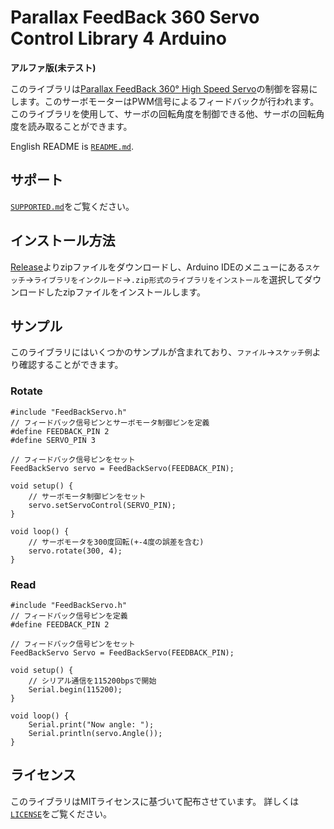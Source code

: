 Parallax FeedBack 360 Servo Control Library 4 Arduino
=====

**アルファ版(未テスト)**

このライブラリは[Parallax FeedBack 360° High Speed Servo](https://www.parallax.com/product/900-00360)の制御を容易にします。このサーボモーターはPWM信号によるフィードバックが行われます。このライブラリを使用して、サーボの回転角度を制御できる他、サーボの回転角度を読み取ることができます。

English README is [`README.md`](https://github.com/HyodaKazuaki/Parallax-FeedBack-360-Servo-Control-Library-4-Arduino/blob/master/README.md).

## サポート
[`SUPPORTED.md`](https://github.com/HyodaKazuaki/Parallax-FeedBack-360-Servo-Control-Library-4-Arduino/blob/master/SUPPORTED.md)をご覧ください。

## インストール方法
[Release](https://github.com/HyodaKazuaki/Parallax-FeedBack-360-Servo-Control-Library-4-Arduino/releases)よりzipファイルをダウンロードし、Arduino IDEのメニューにある`スケッチ`→`ライブラリをインクルード`→`.zip形式のライブラリをインストール`を選択してダウンロードしたzipファイルをインストールします。

## サンプル
このライブラリにはいくつかのサンプルが含まれており、`ファイル`→`スケッチ例`より確認することができます。
### Rotate
```arduino
#include "FeedBackServo.h"
// フィードバック信号ピンとサーボモータ制御ピンを定義
#define FEEDBACK_PIN 2
#define SERVO_PIN 3

// フィードバック信号ピンをセット
FeedBackServo servo = FeedBackServo(FEEDBACK_PIN);

void setup() {
    // サーボモータ制御ピンをセット
    servo.setServoControl(SERVO_PIN);
}

void loop() {
    // サーボモータを300度回転(+-4度の誤差を含む)
    servo.rotate(300, 4);
}
```
### Read
```arduino
#include "FeedBackServo.h"
// フィードバック信号ピンを定義
#define FEEDBACK_PIN 2

// フィードバック信号ピンをセット
FeedBackServo Servo = FeedBackServo(FEEDBACK_PIN);

void setup() {
    // シリアル通信を115200bpsで開始
    Serial.begin(115200);
}

void loop() {
    Serial.print("Now angle: ");
    Serial.println(servo.Angle());
}
```

## ライセンス
このライブラリはMITライセンスに基づいて配布させています。
詳しくは[`LICENSE`](https://github.com/HyodaKazuaki/Parallax-FeedBack-360-Servo-Control-Library-4-Arduino/blob/master/LICENSE)をご覧ください。
